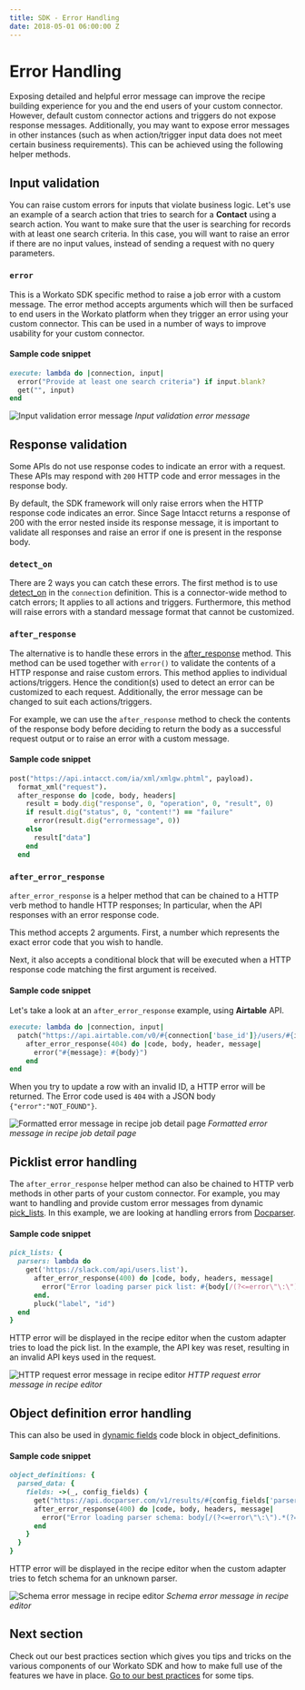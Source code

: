 ```yaml
---
title: SDK - Error Handling
date: 2018-05-01 06:00:00 Z
---
```


# Error Handling
Exposing detailed and helpful error message can improve the recipe building experience for you and the end users of your custom connector. However, default custom connector actions and triggers do not expose response messages. Additionally, you may want to expose error messages in other instances (such as when action/trigger input data does not meet certain business requirements). This can be achieved using the following helper methods.

## Input validation
You can raise custom errors for inputs that violate business logic. Let's use an example of a search action that tries to search for a **Contact** using a search action. You want to make sure that the user is searching for records with at least one search criteria. In this case, you will want to raise an error if there are no input values, instead of sending a request with no query parameters.

### `error`
This is a Workato SDK specific method to raise a job error with a custom message. The error method accepts arguments which will then be surfaced to end users in the Workato platform when they trigger an error using your custom connector. This can be used in a number of ways to improve usability for your custom connector.

#### Sample code snippet
```ruby
execute: lambda do |connection, input|
  error("Provide at least one search criteria") if input.blank?
  get("", input)
end
```

![Input validation error message](~@img/sdk/input-validation-error-message.png)
*Input validation error message*

## Response validation
Some APIs do not use response codes to indicate an error with a request. These APIs may respond with `200` HTTP code and error messages in the response body.

By default, the SDK framework will only raise errors when the HTTP response code indicates an error. Since Sage Intacct returns a response of 200 with the error nested inside its response message, it is important to validate all responses and raise an error if one is present in the response body.

### `detect_on`
There are 2 ways you can catch these errors. The first method is to use [detect_on](/developing-connectors/sdk/authentication/custom-authentication.md#using-the-detect-on-block) in the `connection` definition. This is a connector-wide method to catch errors; It applies to all actions and triggers. Furthermore, this method will raise errors with a standard message format that cannot be customized.

### `after_response`
The alternative is to handle these errors in the [after_response](/developing-connectors/sdk/http-requests-and-response-handling.md#response-handling) method. This method can be used together with `error()` to validate the contents of a HTTP response and raise custom errors. This method applies to individual actions/triggers. Hence the condition(s) used to detect an error can be customized to each request. Additionally, the error message can be changed to suit each actions/triggers.

For example, we can use the `after_response` method to check the contents of the response body before deciding to return the body as a successful request output or to raise an error with a custom message.

#### Sample code snippet
```ruby
post("https://api.intacct.com/ia/xml/xmlgw.phtml", payload).
  format_xml("request").
  after_response do |code, body, headers|
    result = body.dig("response", 0, "operation", 0, "result", 0)
    if result.dig("status", 0, "content!") == "failure"
      error(result.dig("errormessage", 0))
    else
      result["data"]
    end
  end
```

### `after_error_response`
`after_error_response` is a helper method that can be chained to a HTTP verb method to handle HTTP responses; In particular, when the API responses with an error response code.

This method accepts 2 arguments. First, a number which represents the exact error code that you wish to handle.

Next, it also accepts a conditional block that will be executed when a HTTP response code matching the first argument is received.

#### Sample code snippet
Let's take a look at an `after_error_response` example, using **Airtable** API.

```ruby
execute: lambda do |connection, input|
  patch("https://api.airtable.com/v0/#{connection['base_id']}/users/#{id}", payload).
    after_error_response(404) do |code, body, header, message|
      error("#{message}: #{body}")
    end
end
```

When you try to update a row with an invalid ID, a HTTP error will be returned. The Error code used is `404` with a JSON body `{"error":"NOT_FOUND"}`.

![Formatted error message in recipe job detail page](~@img/sdk/formatted-error-message.png)
*Formatted error message in recipe job detail page*

## Picklist error handling
The `after_error_response` helper method can also be chained to HTTP verb methods in other parts of your custom connector. For example, you may want to handling and provide custom error messages from dynamic [pick_lists](/developing-connectors/sdk/pick-list.md). In this example, we are looking at handling errors from [Docparser](https://dev.docparser.com/).

#### Sample code snippet
```ruby
pick_lists: {
  parsers: lambda do
    get('https://slack.com/api/users.list').
      after_error_response(400) do |code, body, headers, message|
        error("Error loading parser pick list: #{body[/(?<=error\"\:\").*(?=\"\})/]}")
      end.
      pluck("label", "id")
  end
}
```

HTTP error will be displayed in the recipe editor when the custom adapter tries to load the pick list. In the example, the API key was reset, resulting in an invalid API keys used in the request.

![HTTP request error message in recipe editor](~@img/sdk/pick-list-error.png)
*HTTP request error message in recipe editor*

## Object definition error handling
This can also be used in [dynamic fields](/developing-connectors/sdk/object-definition.md#dynamic-object-definitions) code block in object_definitions.

#### Sample code snippet
```ruby
object_definitions: {
  parsed_data: {
    fields: ->(_, config_fields) {
      get("https://api.docparser.com/v1/results/#{config_fields['parser_id']}1/schema").
      after_error_response(400) do |code, body, headers, message|
        error("Error loading parser schema: body[/(?<=error\"\:\").*(?=\"\})/]")
      end
    }
  }
}
```

HTTP error will be displayed in the recipe editor when the custom adapter tries to fetch schema for an unknown parser.

![Schema error message in recipe editor](~@img/sdk/extended-schema-error.png)
*Schema error message in recipe editor*

## Next section
Check out our best practices section which gives you tips and tricks on the various components of our Workato SDK and how to make full use of the features we have in place.
[Go to our best practices](/developing-connectors/sdk/best-practices.md) for some tips.
